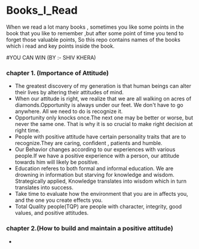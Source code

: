 # Books_I_Read
When we read a lot many books , sometimes you like some points in the book that you like to remember ,but after some point of time you tend to forget those valuable points, So this repo contains names of the books which i read and key points inside the book.

#YOU CAN WIN (BY :- SHIV KHERA)

### chapter 1. (Importance of Attitude)
- The greatest discovery of my generation is that human beings can alter their lives by altering their attitudes of mind.
- When our attitude is right, we realize that we are all walking on acres of diamonds.Opportunity is always under our feet. We don't have to go anywhere. All we need to do is recognize it.
- Opportunity only knocks once.The next one may be better or worse, but never the same one. That is why it is so crucial to make right decision at right time.
- People with positive attitude have certain personality traits that are to recognize.They are caring, confident , patients and humble.
- Our Behavior changes according to our experiences with various people.If we have a positive experience with a person, our attitude towards him will likely be positive.
- Education referes to both formal and informal education. We are drowning in information but starving for knowledge and wisdom. Strategically applied, Knowledge translates into wisdom which in turn translates into success.
- Take time to evaluate how the environment that you are in affects you, and the one you create effects you.
- Total Quality people(TQP) are people with character, integrity, good values, and positive attitudes.

### chapter 2.(How to build and maintain a positive attitude)
- 
